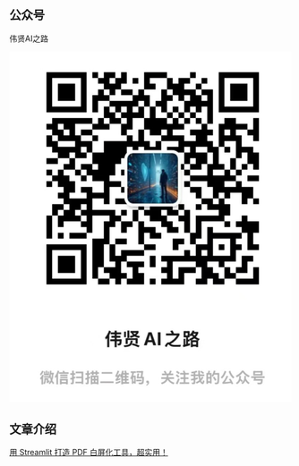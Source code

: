 ## 公众号

伟贤AI之路

![伟贤AI之路](../images/mp.jpg)

## 文章介绍

[用 Streamlit 打造 PDF 白屏化工具，超实用！](https://mp.weixin.qq.com/s/xcHT7ObczCt-tAQ00QmjSg)

